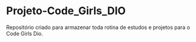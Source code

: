 # Projeto-Code_Girls_DIO
Repositório criado para armazenar toda rotina de estudos e projetos para o Code Girls Dio.
